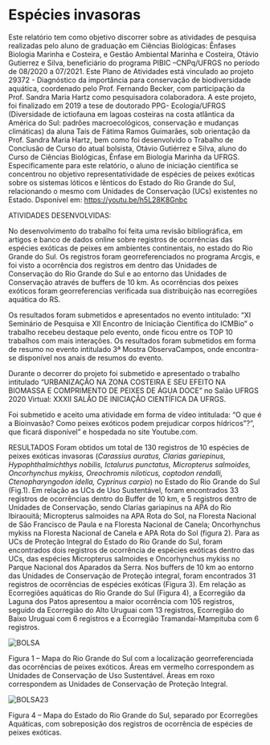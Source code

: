 


# Espécies invasoras
Este relatório tem como objetivo discorrer sobre as atividades de pesquisa realizadas pelo aluno de graduação em Ciências Biológicas: Ênfases Biologia Marinha e Costeira, e Gestão Ambiental Marinha e Costeira, Otávio Gutierrez e Silva, beneficiário do programa PIBIC –CNPq/UFRGS no período de 08/2020 a 07/2021.  Este Plano de Atividades está vinculado ao projeto 29372 - Diagnóstico da importância para conservação de biodiversidade aquática, coordenado pelo Prof. Fernando Becker, com participação da Prof. Sandra Maria Hartz como pesquisadora colaboradora. A este projeto, foi finalizado em 2019 a tese de doutorado PPG- Ecologia/UFRGS (Diversidade de ictiofauna em lagoas costeiras na costa atlântica da América do Sul: padrões macroecológicos, conservação e mudanças climáticas) da aluna Taís de Fátima Ramos Guimarães, sob orientação da Prof. Sandra Maria Hartz, bem como foi desenvolvido o Trabalho de Conclusão de Curso do atual bolsista, Otávio Gutiérrez e Silva, aluno do Curso de Ciências Biológicas, Ênfase em Biologia Marinha da UFRGS. Especificamente para este relatório, o aluno de iniciação científica se concentrou no objetivo representatividade de espécies de peixes exóticas sobre os sistemas lóticos e lênticos do Estado do Rio Grande do Sul, relacionando o mesmo com Unidades de Conservação (UCs) existentes no Estado. Dsponível em: https://youtu.be/h5L28K8Gnbc 

ATIVIDADES DESENVOLVIDAS: 

No desenvolvimento do trabalho foi feita uma revisão bibliográfica, em artigos e banco de dados online sobre registros de ocorrências das espécies exóticas de peixes em ambientes continentais, no estado do Rio Grande do Sul. Os registros foram georreferenciados no programa Arcgis, e foi visto a ocorrência dos registros em dentro das Unidades de Conservação do Rio Grande do Sul e ao entorno das Unidades de Conservação através de buffers de 10 km. As ocorrências dos peixes exóticos  foram georreferencias  verificada sua distribuição nas ecorregiões aquática do RS.

Os resultados foram submetidos e apresentados no evento intitulado: “XI Seminário de Pesquisa e XII Encontro de Iniciação Científica do ICMBio” o trabalho recebeu destaque pelo evento, onde ficou entre os TOP 10 trabalhos com mais interações.
Os resultados foram submetidos em forma de resumo no evento intitulado 3ª Mostra ObservaCampos, onde encontra-se disponível nos anais de resumos do evento.

Durante o decorrer do projeto foi submetido e apresentado o trabalho intitulado “URBANIZAÇÃO NA ZONA COSTEIRA E SEU EFEITO NA BIOMASSA E COMPRIMENTO DE PEIXES DE ÁGUA DOCE” no Salão UFRGS 2020 Virtual: XXXII SALÃO DE INICIAÇÃO CIENTÍFICA DA UFRGS.

Foi submetido e aceito uma atividade em forma de vídeo intitulada: “O que é a Bioinvasão? Como peixes exóticos podem prejudicar corpos hídricos”?”, que ficará disponível” e hospedada no site Youtube.com.   


RESULTADOS 
Foram obtidos um total de 130 registros de 10 espécies de peixes exóticas invasoras (*Carassius auratus, Clarias gariepinus, Hypophthalmichthys nobilis, Ictalurus punctatus,  Micropterus salmoides,  Oncorhynchus mykiss,  Oreochromis niloticus,  coptodon rendalli,  Ctenopharyngodon idella,  Cyprinus carpio*)  no Estado do Rio Grande do Sul (Fig.1). Em relação as UCs de Uso Sustentável, foram encontrados 33 registros de ocorrências dentro do Buffer de 10 km, e 5 registros dentro de Unidades de Conservação, sendo Clarias gariapinus na APA do Rio Ibiraouitã; Micropterus salmoides na APA Rota do Sol, na Floresta Nacional de São Francisco de Paula e na Floresta Nacional de Canela; Oncorhynchus mykiss  na Floresta Nacional de Canela e APA Rota do Sol (figura 2). Para as UCs de Proteção Integral do Estado do Rio Grande do Sul, foram encontrados dois registros de ocorrência de espécies exóticas dentro das UCs, das espécies Micropterus salmoides e Oncorhynchus mykiss no Parque Nacional dos Aparados da Serra. Nos buffers de 10 km ao entorno das Unidades de Conservação de Proteção integral, foram encontrados 31 registros de ocorrências de espécies exóticas (Figura 3).
Em relação as Ecorregiões aquáticas do Rio Grande do Sul (Figura 4), a Ecorregião da Laguna dos Patos apresentou a maior ocorrência com 105 registros, seguido da Ecorregião do Alto Uruguai com 13 registros, Ecorregião do Baixo Uruguai com 6 registros e a Ecorregião Tramandaí-Mampituba com 6 registros.



 
 

 ![BOLSA](https://user-images.githubusercontent.com/84736761/120496364-e2f13700-c393-11eb-887c-28104497b48a.png)

  

Figura 1 – Mapa do Rio Grande do Sul com a localização georreferenciada das ocorrências de peixes exóticos. Áreas em vermelho correspondem as Unidades de Conservação de Uso Sustentável. Áreas em roxo correspondem as Unidades de Conservação de Proteção Integral.
 
 
  
  
  
  
  ![BOLSA23](https://user-images.githubusercontent.com/84736761/120501077-b2ab9780-c397-11eb-8435-ec57c06eaf94.png)

  
  
  
  
  
  
  
 
 
 

 
  
  Figura 4 – Mapa do Estado do Rio Grande do Sul, separado por Ecorregões Aquáticas, com sobreposição dos registros de ocorrência de espécies de peixes exóticas.
  
  
  
  
 
 
 

 


